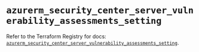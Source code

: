 # `azurerm_security_center_server_vulnerability_assessments_setting`

Refer to the Terraform Registry for docs: [`azurerm_security_center_server_vulnerability_assessments_setting`](https://registry.terraform.io/providers/hashicorp/azurerm/4.21.0/docs/resources/security_center_server_vulnerability_assessments_setting).
